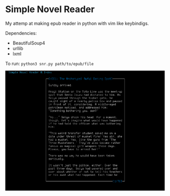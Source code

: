 # Simple Novel Reader
My attemp at making epub reader in python with vim like keybindigs.

Dependencies:
* BeautifulSoup4
* urllib
* lxml

To run: `python3 snr.py path/to/epub/file`

![screen](https://raw.githubusercontent.com/gzygmanski/simple-novel-reader/master/screen.png "screen")
